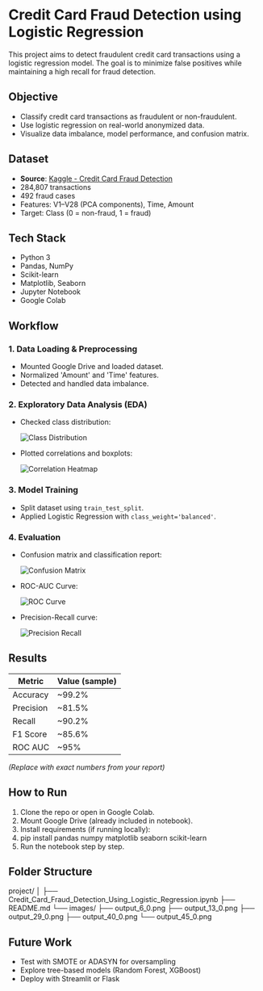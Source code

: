 # Credit Card Fraud Detection using Logistic Regression

This project aims to detect fraudulent credit card transactions using a logistic regression model. The goal is to minimize false positives while maintaining a high recall for fraud detection.

## Objective

- Classify credit card transactions as fraudulent or non-fraudulent.
- Use logistic regression on real-world anonymized data.
- Visualize data imbalance, model performance, and confusion matrix.

## Dataset

- **Source**: [Kaggle - Credit Card Fraud Detection](https://www.kaggle.com/datasets/mlg-ulb/creditcardfraud)
- 284,807 transactions
- 492 fraud cases
- Features: V1–V28 (PCA components), Time, Amount
- Target: Class (0 = non-fraud, 1 = fraud)

## Tech Stack

- Python 3
- Pandas, NumPy
- Scikit-learn
- Matplotlib, Seaborn
- Jupyter Notebook
- Google Colab

## Workflow

### 1. Data Loading & Preprocessing

- Mounted Google Drive and loaded dataset.
- Normalized 'Amount' and 'Time' features.
- Detected and handled data imbalance.

### 2. Exploratory Data Analysis (EDA)

- Checked class distribution:

  ![Class Distribution](images/output_6_0.png)

- Plotted correlations and boxplots:

  ![Correlation Heatmap](images/output_13_0.png)

### 3. Model Training

- Split dataset using `train_test_split`.
- Applied Logistic Regression with `class_weight='balanced'`.

### 4. Evaluation

- Confusion matrix and classification report:

  ![Confusion Matrix](images/output_29_0.png)

- ROC-AUC Curve:

  ![ROC Curve](images/output_40_0.png)

- Precision-Recall curve:

  ![Precision Recall](images/output_45_0.png)

## Results

| Metric       | Value (sample) |
|--------------|----------------|
| Accuracy     | ~99.2%         |
| Precision    | ~81.5%         |
| Recall       | ~90.2%         |
| F1 Score     | ~85.6%         |
| ROC AUC      | ~95%           |

*(Replace with exact numbers from your report)*

## How to Run

1. Clone the repo or open in Google Colab.
2. Mount Google Drive (already included in notebook).
3. Install requirements (if running locally):
4. pip install pandas numpy matplotlib seaborn scikit-learn
5. Run the notebook step by step.

## Folder Structure
project/
│
├── Credit_Card_Fraud_Detection_Using_Logistic_Regression.ipynb
├── README.md
└── images/
├── output_6_0.png
├── output_13_0.png
├── output_29_0.png
├── output_40_0.png
└── output_45_0.png


## Future Work

- Test with SMOTE or ADASYN for oversampling
- Explore tree-based models (Random Forest, XGBoost)
- Deploy with Streamlit or Flask
